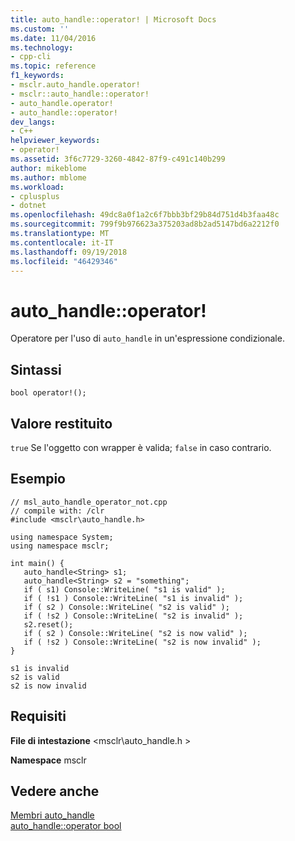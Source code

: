 ```yaml
---
title: auto_handle::operator! | Microsoft Docs
ms.custom: ''
ms.date: 11/04/2016
ms.technology:
- cpp-cli
ms.topic: reference
f1_keywords:
- msclr.auto_handle.operator!
- msclr::auto_handle::operator!
- auto_handle.operator!
- auto_handle::operator!
dev_langs:
- C++
helpviewer_keywords:
- operator!
ms.assetid: 3f6c7729-3260-4842-87f9-c491c140b299
author: mikeblome
ms.author: mblome
ms.workload:
- cplusplus
- dotnet
ms.openlocfilehash: 49dc8a0f1a2c6f7bbb3bf29b84d751d4b3faa48c
ms.sourcegitcommit: 799f9b976623a375203ad8b2ad5147bd6a2212f0
ms.translationtype: MT
ms.contentlocale: it-IT
ms.lasthandoff: 09/19/2018
ms.locfileid: "46429346"
---
```

# <a name="autohandleoperator"></a>auto_handle::operator!

Operatore per l'uso di `auto_handle` in un'espressione condizionale.

## <a name="syntax"></a>Sintassi

```
bool operator!();
```

## <a name="return-value"></a>Valore restituito

`true` Se l'oggetto con wrapper è valida; `false` in caso contrario.

## <a name="example"></a>Esempio

```
// msl_auto_handle_operator_not.cpp
// compile with: /clr
#include <msclr\auto_handle.h>

using namespace System;
using namespace msclr;

int main() {
   auto_handle<String> s1;
   auto_handle<String> s2 = "something";
   if ( s1) Console::WriteLine( "s1 is valid" );
   if ( !s1 ) Console::WriteLine( "s1 is invalid" );
   if ( s2 ) Console::WriteLine( "s2 is valid" );
   if ( !s2 ) Console::WriteLine( "s2 is invalid" );
   s2.reset();
   if ( s2 ) Console::WriteLine( "s2 is now valid" );
   if ( !s2 ) Console::WriteLine( "s2 is now invalid" );
}
```

```Output
s1 is invalid
s2 is valid
s2 is now invalid
```

## <a name="requirements"></a>Requisiti

**File di intestazione** \<msclr\auto_handle.h >

**Namespace** msclr

## <a name="see-also"></a>Vedere anche

[Membri auto_handle](../dotnet/auto-handle-members.md)<br/>
[auto_handle::operator bool](../dotnet/auto-handle-operator-bool.md)